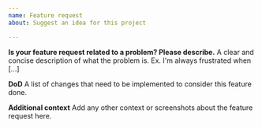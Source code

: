```yaml
---
name: Feature request
about: Suggest an idea for this project

---
```


**Is your feature request related to a problem? Please describe.**
A clear and concise description of what the problem is. Ex. I'm always frustrated when [...]

**DoD**
A list of changes that need to be implemented to consider this feature done.

**Additional context**
Add any other context or screenshots about the feature request here.
